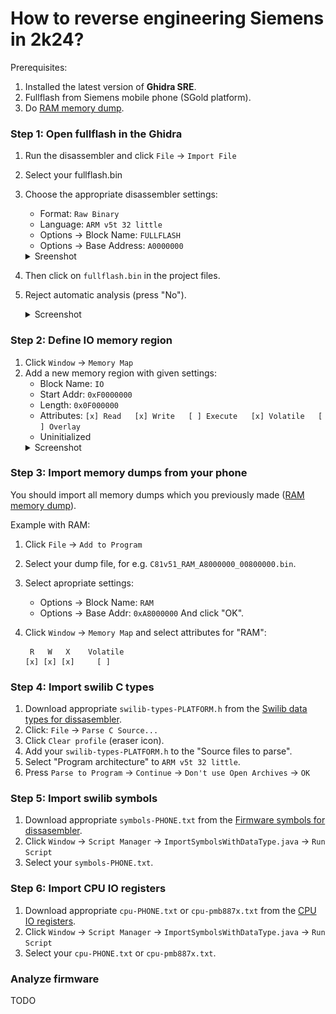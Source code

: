 # How to reverse engineering Siemens in 2k24?
Prerequisites:
1. Installed the latest version of **Ghidra SRE**.
2. Fullflash from Siemens mobile phone (SGold platform).
3. Do [RAM memory dump](./memory-dump.md).

### Step 1: Open fullflash in the Ghidra
1. Run the disassembler and click `File` -> `Import File`
2. Select your fullflash.bin
3. Choose the appropriate disassembler settings:
    - Format: `Raw Binary`
    - Language: `ARM v5t 32 little`
    - Options -> Block Name: `FULLFLASH`
    - Options -> Base Address: `A0000000`
   <details>
        <summary>Sreenshot</summary>
        <img src="img/open-options.png" alt="" />
        <img src="img/open-options2.png" alt="" />
    </details>

5. Then click on `fullflash.bin` in the project files.
6. Reject automatic analysis (press "No").
    <details>
        <summary>Screenshot</summary>
        <img src="img/no-analyze.png" alt="" />
    </details>

### Step 2: Define IO memory region
1. Click `Window` -> `Memory Map`
2. Add a new memory region with given settings:
   - Block Name: `IO`
   - Start Addr: `0xF0000000`
   - Length: `0x0F000000`
   - Attributes: `[x] Read   [x] Write   [ ] Execute   [x] Volatile   [ ] Overlay`
   - Uninitialized
   <details>
        <summary>Screenshot</summary>
        <img src="img/io-memory-region.png" alt="" />
   </details>

### Step 3: Import memory dumps from your phone
You should import all memory dumps which you previously made ([RAM memory dump](./memory-dump.md)).

Example with RAM:
1. Click `File` -> `Add to Program`
2. Select your dump file, for e.g. `C81v51_RAM_A8000000_00800000.bin`.
3. Select apropriate settings:
   - Options -> Block Name: `RAM`
   - Options -> Base Addr: `0xA8000000`
   And click "OK".
4. Click `Window` -> `Memory Map` and select attributes for "RAM":

   ```
    R   W   X    Volatile
   [x] [x] [x]     [ ]
   ```

### Step 4: Import swilib C types
1. Download appropriate `swilib-types-PLATFORM.h` from the [Swilib data types for dissasembler](https://siemens-mobile-hacks.github.io/web-dev-tools/re#swilib-types).
2. Click: `File` -> `Parse C Source...`
3. Click `Clear profile` (eraser icon).
4. Add your `swilib-types-PLATFORM.h` to the "Source files to parse".
5. Select "Program architecture" to `ARM v5t 32 little`.
6. Press `Parse to Program` -> `Continue` -> `Don't use Open Archives` -> `OK`

### Step 5: Import swilib symbols
1. Download appropriate `symbols-PHONE.txt` from the [Firmware symbols for dissasembler](https://siemens-mobile-hacks.github.io/web-dev-tools/re#swilib-symbols).
2. Click `Window` -> `Script Manager` -> `ImportSymbolsWithDataType.java` -> `Run Script`
3. Select your `symbols-PHONE.txt`.

### Step 6: Import CPU IO registers
1. Download appropriate `cpu-PHONE.txt` or `cpu-pmb887x.txt` from the [CPU IO registers](https://siemens-mobile-hacks.github.io/web-dev-tools/re#cpu-registers).
2. Click `Window` -> `Script Manager` -> `ImportSymbolsWithDataType.java` -> `Run Script`
3. Select your `cpu-PHONE.txt` or `cpu-pmb887x.txt`.

### Analyze firmware
TODO
